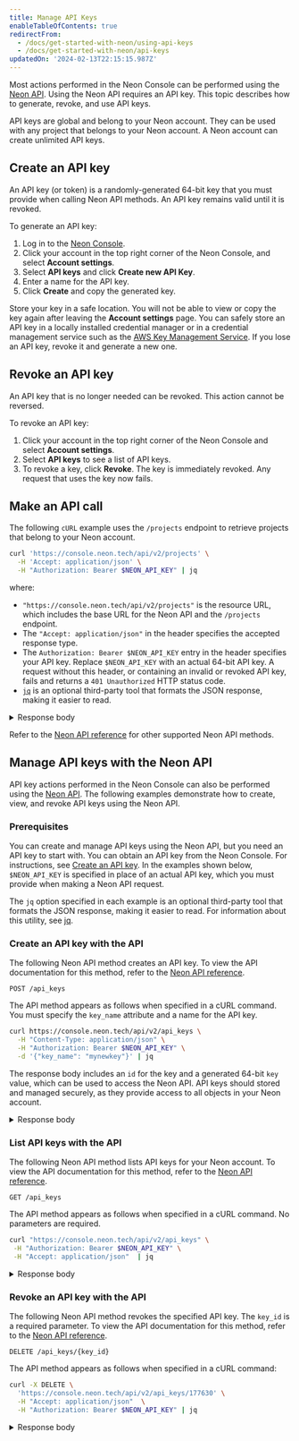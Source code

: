 ```yaml
---
title: Manage API Keys
enableTableOfContents: true
redirectFrom:
  - /docs/get-started-with-neon/using-api-keys
  - /docs/get-started-with-neon/api-keys
updatedOn: '2024-02-13T22:15:15.987Z'
---
```


Most actions performed in the Neon Console can be performed using the [Neon API](https://api-docs.neon.tech/reference/getting-started-with-neon-api). Using the Neon API requires an API key. This topic describes how to generate, revoke, and use API keys.

API keys are global and belong to your Neon account. They can be used with any project that belongs to your Neon account. A Neon account can create unlimited API keys.

## Create an API key

An API key (or token) is a randomly-generated 64-bit key that you must provide when calling Neon API methods. An API key remains valid until it is revoked.

To generate an API key:

1. Log in to the [Neon Console](https://console.neon.tech).
2. Click your account in the top right corner of the Neon Console, and select **Account settings**.
3. Select **API keys** and click **Create new API Key**.
4. Enter a name for the API key.
5. Click **Create** and copy the generated key.

Store your key in a safe location. You will not be able to view or copy the key again after leaving the **Account settings** page. You can safely store an API key in a locally installed credential manager or in a credential management service such as the [AWS Key Management Service](https://aws.amazon.com/kms/). If you lose an API key, revoke it and generate a new one.

## Revoke an API key

An API key that is no longer needed can be revoked. This action cannot be reversed.

To revoke an API key:

1. Click your account in the top right corner of the Neon Console and select **Account settings**.
2. Select **API keys** to see a list of API keys.
3. To revoke a key, click **Revoke**. The key is immediately revoked. Any request that uses the key now fails.

## Make an API call

The following `cURL` example uses the `/projects` endpoint to retrieve projects that belong to your Neon account.

```bash
curl 'https://console.neon.tech/api/v2/projects' \
  -H 'Accept: application/json' \
  -H "Authorization: Bearer $NEON_API_KEY" | jq
```

where:

- `"https://console.neon.tech/api/v2/projects"` is the resource URL, which includes the base URL for the Neon API and the `/projects` endpoint.
- The `"Accept: application/json"` in the header specifies the accepted response type.
- The `Authorization: Bearer $NEON_API_KEY` entry in the header specifies your API key. Replace `$NEON_API_KEY` with an actual 64-bit API key. A request without this header, or containing an invalid or revoked API key, fails and returns a `401 Unauthorized` HTTP status code.
- [`jq`](https://stedolan.github.io/jq/) is an optional third-party tool that formats the JSON response, making it easier to read.

<details>
<summary>Response body</summary>

```json
{
  "projects": [
    {
      "cpu_used_sec": 0,
      "id": "purple-shape-411361",
      "platform_id": "aws",
      "region_id": "aws-us-east-2",
      "name": "purple-shape-411361",
      "provisioner": "k8s-pod",
      "pg_version": 15,
      "locked": false,
      "created_at": "2023-01-03T18:22:56Z",
      "updated_at": "2023-01-03T18:22:56Z",
      "proxy_host": "us-east-2.aws.neon.tech",
      "branch_logical_size_limit": 3072
    }
  ]
}
```

</details>

Refer to the [Neon API reference](https://api-docs.neon.tech/reference/getting-started-with-neon-api) for other supported Neon API methods.

## Manage API keys with the Neon API

API key actions performed in the Neon Console can also be performed using the [Neon API](https://api-docs.neon.tech/reference/getting-started-with-neon-api). The following examples demonstrate how to create, view, and revoke API keys using the Neon API.

### Prerequisites

You can create and manage API keys using the Neon API, but you need an API key to start with. You can obtain an API key from the Neon Console. For instructions, see [Create an API key](#create-an-api-key). In the examples shown below, `$NEON_API_KEY` is specified in place of an actual API key, which you must provide when making a Neon API request.

The `jq` option specified in each example is an optional third-party tool that formats the JSON response, making it easier to read. For information about this utility, see [jq](https://stedolan.github.io/jq/).

### Create an API key with the API

The following Neon API method creates an API key. To view the API documentation for this method, refer to the [Neon API reference](https://api-docs.neon.tech/reference/createapikey).

```http
POST /api_keys 
```

The API method appears as follows when specified in a cURL command. You must specify the `key_name` attribute and a name for the API key.

```bash
curl https://console.neon.tech/api/v2/api_keys \
  -H "Content-Type: application/json" \
  -H "Authorization: Bearer $NEON_API_KEY" \
  -d '{"key_name": "mynewkey"}' | jq
```

The response body includes an `id` for the key and a generated 64-bit `key` value, which can be used to access the Neon API. API keys should stored and managed securely, as they provide access to all objects in your Neon account.

<details>
<summary>Response body</summary>

```json
{
  "id": 177630,
  "key": "pgh66qptg0cdbzk9jmu4qpvn65jhvwkpfzc6qzi57z814ispmhfu7q4q85r44zv8"
}
```

</details>

### List API keys with the API

The following Neon API method lists API keys for your Neon account. To view the API documentation for this method, refer to the [Neon API reference](https://api-docs.neon.tech/reference/listapikeys).

```http
GET /api_keys
```

The API method appears as follows when specified in a cURL command. No parameters are required.

```bash
curl "https://console.neon.tech/api/v2/api_keys" \
 -H "Authorization: Bearer $NEON_API_KEY" \
 -H "Accept: application/json"  | jq
```

<details>
<summary>Response body</summary>

```json
[
  {
    "created_at": "2022-12-23T20:52:29Z",
    "id": 177630,
    "last_used_at": "2022-12-23T20:53:19Z",
    "last_used_from_addr": "192.0.2.21",
    "name": "mykey"
  },
  {
    "created_at": "2022-12-23T20:49:01Z",
    "id": 177626,
    "last_used_at": "2022-12-23T20:53:19Z",
    "last_used_from_addr": "192.0.2.21",
    "name": "sam_key"
  },
  {
    "created_at": "2022-12-23T20:48:31Z",
    "id": 177624,
    "last_used_at": "2022-12-23T20:53:19Z",
    "last_used_from_addr": "192.0.2.21",
    "name": "sally_key"
  }
]
```

</details>

### Revoke an API key with the API

The following Neon API method revokes the specified API key. The `key_id` is a required parameter. To view the API documentation for this method, refer to the [Neon API reference](https://api-docs.neon.tech/reference/revokeapikey).

```http
DELETE /api_keys/{key_id}
```

The API method appears as follows when specified in a cURL command:

```bash
curl -X DELETE \
  'https://console.neon.tech/api/v2/api_keys/177630' \
  -H "Accept: application/json"  \
  -H "Authorization: Bearer $NEON_API_KEY" | jq
```

<details>
<summary>Response body</summary>


```json
{
  "id": 177630,
  "name": "mykey",
  "revoked": true,
  "last_used_at": "2022-12-23T23:38:35Z",
  "last_used_from_addr": "192.0.2.21"
}
```

</details>

<NeedHelp/>
